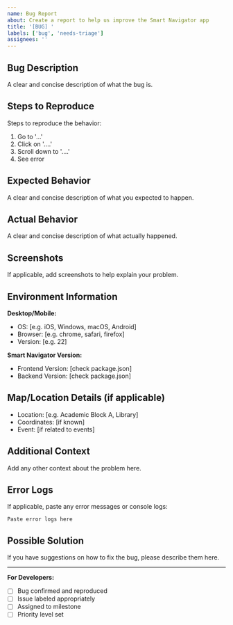 ```yaml
---
name: Bug Report
about: Create a report to help us improve the Smart Navigator app
title: '[BUG] '
labels: ['bug', 'needs-triage']
assignees: ''
---
```


## Bug Description
A clear and concise description of what the bug is.

## Steps to Reproduce
Steps to reproduce the behavior:
1. Go to '...'
2. Click on '....'
3. Scroll down to '....'
4. See error

## Expected Behavior
A clear and concise description of what you expected to happen.

## Actual Behavior
A clear and concise description of what actually happened.

## Screenshots
If applicable, add screenshots to help explain your problem.

## Environment Information
**Desktop/Mobile:**
- OS: [e.g. iOS, Windows, macOS, Android]
- Browser: [e.g. chrome, safari, firefox]
- Version: [e.g. 22]

**Smart Navigator Version:**
- Frontend Version: [check package.json]
- Backend Version: [check package.json]

## Map/Location Details (if applicable)
- Location: [e.g. Academic Block A, Library]
- Coordinates: [if known]
- Event: [if related to events]

## Additional Context
Add any other context about the problem here.

## Error Logs
If applicable, paste any error messages or console logs:
```
Paste error logs here
```

## Possible Solution
If you have suggestions on how to fix the bug, please describe them here.

---
**For Developers:**
- [ ] Bug confirmed and reproduced
- [ ] Issue labeled appropriately
- [ ] Assigned to milestone
- [ ] Priority level set
